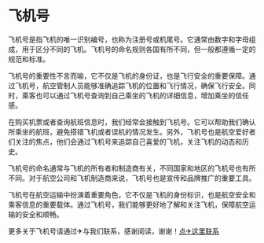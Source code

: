 # 飞机号

飞机号是指飞机的唯一识别编号，也称为注册号或机尾号。它通常由数字和字母组成，用于区分不同的飞机。飞机号的命名规则各国有所不同，但一般都遵循一定的规范和标准。

飞机号的重要性不言而喻，它不仅是飞机的身份证，也是飞行安全的重要保障。通过飞机号，航空管制人员能够准确追踪飞机的位置和飞行情况，确保飞行安全。同时，乘客也可以通过飞机号查询到自己乘坐的飞机的详细信息，增加乘坐的信任感。

在购买机票或者查询航班信息时，我们经常会接触到飞机号。它可以帮助我们确认所乘坐的航班，避免搭错飞机或者误机的情况发生。另外，飞机号也是航空爱好者们关注的焦点，他们会通过飞机号来追踪自己喜爱的飞机，关注飞机的动态和历史。

飞机号的命名通常与飞机的所有者和制造商有关，不同国家和地区的飞机号也有所不同。对于航空公司和飞机制造商来说，飞机号也是宣传和品牌推广的重要工具。

飞机号在航空运输中扮演着重要角色，它不仅是飞机的身份标识，也是航空安全和乘客信息的重要载体。通过飞机号，我们能够更好地了解和关注飞机，保障航空运输的安全和顺畅。

更多关于飞机号请通过✈与我们联系，感谢阅读，谢谢！[点✈这里联系](https://ww.k02.cc)
